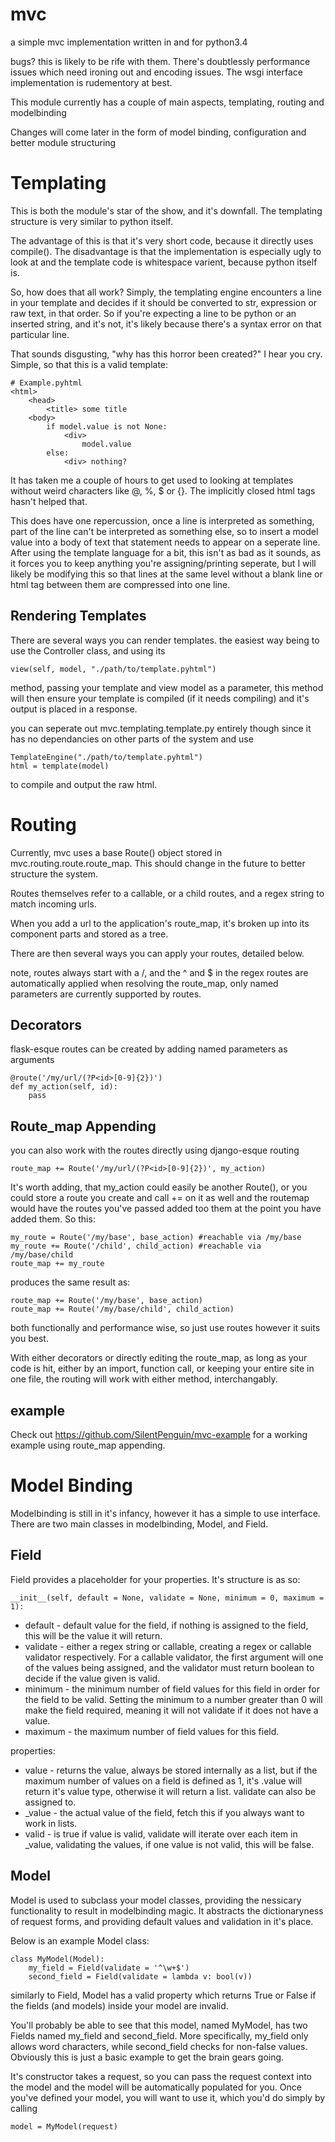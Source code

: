mvc
===

a simple mvc implementation written in and for python3.4

bugs? this is likely to be rife with them. There's doubtlessly performance issues which need ironing out and encoding
issues. The wsgi interface implementation is rudementory at best.

This module currently has a couple of main aspects, templating, routing and modelbinding

Changes will come later in the form of model binding, configuration and better module structuring

Templating
==========
This is both the module's star of the show, and it's downfall. The templating structure is very similar to python itself.

The advantage of this is that it's very short code, because it directly uses compile(). The disadvantage is that the implementation is especially ugly to look at and the template code is whitespace varient, because python itself is.

So, how does that all work? Simply, the templating engine encounters a line in your template and decides if it should be converted to str, expression or raw text, in that order. So if you're expecting a line to be python or an inserted string, and it's not, it's likely because there's a syntax error on that particular line.

That sounds disgusting, "why has this horror been created?" I hear you cry. Simple, so that this is a valid template:

    # Example.pyhtml
    <html>
        <head>
            <title> some title
        <body>
            if model.value is not None:
                <div>
                    model.value
            else:
                <div> nothing?

It has taken me a couple of hours to get used to looking at templates without weird characters like @, %, $ or {}.
The implicitly closed html tags hasn't helped that.

This does have one repercussion, once a line is interpreted as something, part of the line can't be interpreted as something else, so to insert a model value into a body of text that statement needs to appear on a seperate line. After using the template language for a bit, this isn't as bad as it sounds, as it forces you to keep anything you're assigning/printing seperate, but I will likely be modifying this so that lines at the same level without a blank line or html tag between them are compressed into one line.

Rendering Templates
-------------------

There are several ways you can render templates. the easiest way being to use the Controller class, and using its

    view(self, model, "./path/to/template.pyhtml")

method, passing your template and view model as a parameter, this method will then ensure your template is compiled (if it needs compiling) and it's output is placed in a response.

you can seperate out mvc.templating.template.py entirely though since it has no dependancies on other parts of the system and use

    TemplateEngine("./path/to/template.pyhtml")
    html = template(model)
    
to compile and output the raw html.

Routing
=======

Currently, mvc uses a base Route() object stored in mvc.routing.route.route_map. This should change in the future to better structure the system.

Routes themselves refer to a callable, or a child routes, and a regex string to match incoming urls.

When you add a url to the application's route_map, it's broken up into its component parts and stored as a tree.

There are then several ways you can apply your routes, detailed below.

note, routes always start with a /, and the ^ and $ in the regex routes are automatically applied when resolving the
route_map, only named parameters are currently supported by routes.

Decorators
----------

flask-esque routes can be created by adding named parameters as arguments

    @route('/my/url/(?P<id>[0-9]{2})')
    def my_action(self, id):
        pass

Route_map Appending
-------------------

you can also work with the routes directly using django-esque routing

    route_map += Route('/my/url/(?P<id>[0-9]{2})', my_action)

It's worth adding, that my_action could easily be another Route(), or you could store a route you create and call += on
it as well and the routemap would have the routes you've passed added too them at the point you have added them. So this:

    my_route = Route('/my/base', base_action) #reachable via /my/base
    my_route += Route('/child', child_action) #reachable via /my/base/child
    route_map += my_route
    
produces the same result as:
    
    route_map += Route('/my/base', base_action)
    route_map += Route('/my/base/child', child_action)
    
both functionally and performance wise, so just use routes however it suits you best.

With either decorators or directly editing the route_map, as long as your code is hit, either by an import, function call,
or keeping your entire site in one file, the routing will work with either method, interchangably.

example
-------

Check out https://github.com/SilentPenguin/mvc-example for a working example using route_map appending.

Model Binding
=============

Modelbinding is still in it's infancy, however it has a simple to use interface. There are two main classes in modelbinding, Model, and Field.

Field
-----
Field provides a placeholder for your properties. It's structure is as so:

    __init__(self, default = None, validate = None, minimum = 0, maximum = 1):

* default - default value for the field, if nothing is assigned to the field, this will be the value it will return.
* validate - either a regex string or callable, creating a regex or callable validator respectively. For a callable validator, the first argument will one of the values being assigned, and the validator must return boolean to decide if the value given is valid.
* minimum - the minimum number of field values for this field in order for the field to be valid. Setting the minimum to a number greater than 0 will make the field required, meaning it will not validate if it does not have a value.
* maximum - the maximum number of field values for this field.

properties:

* value - returns the value, always be stored internally as a list, but if the maximum number of values on a field is defined as 1, it's .value will return it's value type, otherwise it will return a list. validate can also be assigned to.
* _value - the actual value of the field, fetch this if you always want to work in lists.
* valid - is true if value is valid, validate will iterate over each item in _value, validating the values, if one value is not valid, this will be false.


Model
-----
Model is used to subclass your model classes, providing the nessicary functionality to result in modelbinding magic. It abstracts the dictionaryness of request forms, and providing default values and validation in it's place.

Below is an example Model class:

    class MyModel(Model):
        my_field = Field(validate = '^\w+$')
        second_field = Field(validate = lambda v: bool(v))
        
similarly to Field, Model has a valid property which returns True or False if the fields (and models) inside your model are invalid.


You'll probably be able to see that this model, named MyModel, has two Fields named my_field and second_field. More specifically, my_field only allows word characters, while second_field checks for non-false values. Obviously this is just a basic example to get the brain gears going.

It's constructor takes a request, so you can pass the request context into the model and the model will be automatically populated for you. Once you've defined your model, you will want to use it, which you'd do simply by calling

    model = MyModel(request)